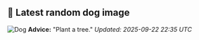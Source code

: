 ## 🐶 Latest random dog image
![Dog](https://images.dog.ceo/breeds/poodle-standard/n02113799_5975.jpg)
**Advice:** "Plant a tree."
*Updated: 2025-09-22 22:35 UTC*
